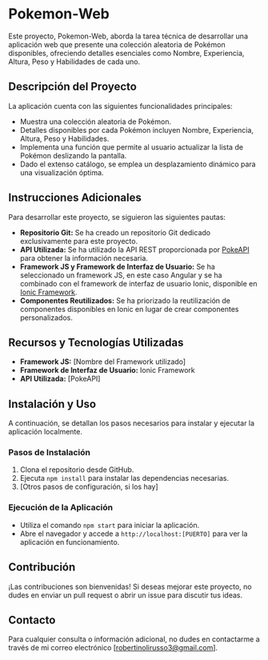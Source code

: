 # Pokemon-Web
Este proyecto, Pokemon-Web, aborda la tarea técnica de desarrollar una aplicación web que presente una colección aleatoria de Pokémon disponibles, ofreciendo detalles esenciales como Nombre, Experiencia, Altura, Peso y Habilidades de cada uno.

## Descripción del Proyecto

La aplicación cuenta con las siguientes funcionalidades principales:
- Muestra una colección aleatoria de Pokémon.
- Detalles disponibles por cada Pokémon incluyen Nombre, Experiencia, Altura, Peso y Habilidades.
- Implementa una función que permite al usuario actualizar la lista de Pokémon deslizando la pantalla.
- Dado el extenso catálogo, se emplea un desplazamiento dinámico para una visualización óptima.

## Instrucciones Adicionales

Para desarrollar este proyecto, se siguieron las siguientes pautas:

- **Repositorio Git:** Se ha creado un repositorio Git dedicado exclusivamente para este proyecto.
- **API Utilizada:** Se ha utilizado la API REST proporcionada por [PokeAPI](https://pokeapi.co/docs/v2) para obtener la información necesaria.
- **Framework JS y Framework de Interfaz de Usuario:** Se ha seleccionado un framework JS, en este caso Angular y se ha combinado con el framework de interfaz de usuario Ionic, disponible en [Ionic Framework](https://ionicframework.com/docs/).
- **Componentes Reutilizados:** Se ha priorizado la reutilización de componentes disponibles en Ionic en lugar de crear componentes personalizados.

## Recursos y Tecnologías Utilizadas

- **Framework JS:** [Nombre del Framework utilizado]
- **Framework de Interfaz de Usuario:** Ionic Framework
- **API Utilizada:** [PokeAPI]
  
## Instalación y Uso

A continuación, se detallan los pasos necesarios para instalar y ejecutar la aplicación localmente.

### Pasos de Instalación

1. Clona el repositorio desde GitHub.
2. Ejecuta `npm install` para instalar las dependencias necesarias.
3. [Otros pasos de configuración, si los hay]

### Ejecución de la Aplicación

- Utiliza el comando `npm start` para iniciar la aplicación.
- Abre el navegador y accede a `http://localhost:[PUERTO]` para ver la aplicación en funcionamiento.

## Contribución

¡Las contribuciones son bienvenidas! Si deseas mejorar este proyecto, no dudes en enviar un pull request o abrir un issue para discutir tus ideas.

## Contacto

Para cualquier consulta o información adicional, no dudes en contactarme a través de mi correo electrónico [robertinolirusso3@gmail.com].
